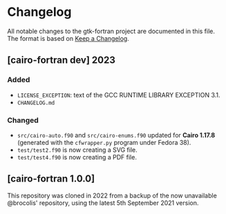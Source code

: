 # Changelog
All notable changes to the gtk-fortran project are documented in this file. The format is based on [Keep a Changelog](https://keepachangelog.com/en/1.0.0/).

## [cairo-fortran dev] 2023

### Added
- `LICENSE_EXCEPTION`: text of the GCC RUNTIME LIBRARY EXCEPTION 3.1.
- `CHANGELOG.md`

### Changed
- `src/cairo-auto.f90` and `src/cairo-enums.f90` updated for **Cairo 1.17.8** (generated with the `cfwrapper.py` program under Fedora 38).
- `test/test2.f90` is now creating a SVG file.
- `test/test4.f90` is now creating a PDF file.

## [cairo-fortran 1.0.0]

This repository was cloned in 2022 from a backup of the now unavailable @brocolis' repository, using the latest 5th September 2021 version.